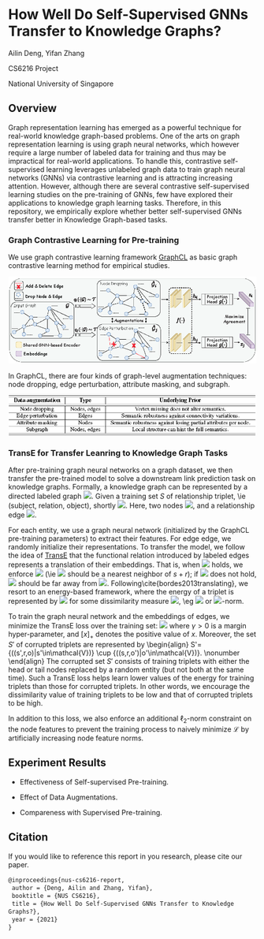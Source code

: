 # How Well Do Self-Supervised GNNs Transfer to Knowledge Graphs?
Ailin Deng, Yifan Zhang

CS6216 Project

National University of Singapore


## Overview
Graph representation learning has emerged as a powerful technique for real-world knowledge graph-based problems.  One of the arts on graph representation learning is using graph neural networks, which however require  a large number of labeled data for training and thus may be impractical for real-world applications. To handle this, contrastive self-supervised  learning leverages unlabeled graph data to train graph neural networks (GNNs) via contrastive learning and is attracting increasing attention. However, although there are several contrastive self-supervised  learning studies on the pre-training of GNNs, few have explored their applications to knowledge graph learning tasks. Therefore, in this repository, we empirically explore whether better self-supervised GNNs transfer better in Knowledge Graph-based tasks.

### Graph Contrastive Learning for Pre-training
We use graph contrastive learning framework [GraphCL](https://github.com/Shen-Lab/GraphCL) as basic graph contrastive learning method for empirical studies.

![](./Framework.png) 
 
In GraphCL, there are four kinds of graph-level augmentation techniques: node dropping, edge perturbation, attribute masking, and subgraph.

![](./Augmentation.png)

### TransE for Transfer Leanring to Knowledge Graph Tasks
After pre-training graph neural networks on a graph dataset, we then transfer the pre-trained model to solve a downstream link prediction task on knowledge graphs. Formally, a knowledge graph can be represented by a directed labeled graph <img src="http://chart.googleapis.com/chart?cht=tx&chl= \mathcal{G}=(\mathcal{V},\mathcal{E},\mathcal{R})" style="border:none;">. Given a training set $S$ of relationship triplet, \ie (subject, relation, object), shortly <img src="http://chart.googleapis.com/chart?cht=tx&chl= (s,r,o)" style="border:none;">. Here, two nodes <img src="http://chart.googleapis.com/chart?cht=tx&chl= s,o\in \mathcal{V}" style="border:none;">, and a relationship edge <img src="http://chart.googleapis.com/chart?cht=tx&chl= r\in \mathcal{E}" style="border:none;">.

For each entity, we use a graph neural network (initialized by the GraphCL pre-training parameters) to extract their features. For edge edge, we  randomly initialize their representations. To transfer the model, we follow the idea of [TransE](https://proceedings.neurips.cc/paper/2013/file/1cecc7a77928ca8133fa24680a88d2f9-Paper.pdf) that the functional relation introduced by labeled edges represents a translation of their embeddings. That is, when <img src="http://chart.googleapis.com/chart?cht=tx&chl= (s,r,o)" style="border:none;"> holds, we enforce <img src="http://chart.googleapis.com/chart?cht=tx&chl= s+r\approx o" style="border:none;"> (\ie <img src="http://chart.googleapis.com/chart?cht=tx&chl= o" style="border:none;"> should be a nearest neighbor of $s+r$); if <img src="http://chart.googleapis.com/chart?cht=tx&chl= (s,r,o)" style="border:none;"> does not hold, <img src="http://chart.googleapis.com/chart?cht=tx&chl= s+r" style="border:none;"> should be far away from <img src="http://chart.googleapis.com/chart?cht=tx&chl= o" style="border:none;">. Following\cite{bordes2013translating}, we resort to an energy-based framework, where the energy of a triplet is represented by <img src="http://chart.googleapis.com/chart?cht=tx&chl= d(s+r,o)" style="border:none;"> for some dissimilarity measure <img src="http://chart.googleapis.com/chart?cht=tx&chl= d" style="border:none;">, \eg <img src="http://chart.googleapis.com/chart?cht=tx&chl= \ell_1" style="border:none;"> or <img src="http://chart.googleapis.com/chart?cht=tx&chl= \ell_2" style="border:none;">-norm.
 
To train the graph neural network and the embeddings of edges, we minimize the TransE loss over the training set:
<img src="http://chart.googleapis.com/chart?cht=tx&chl= \mathcal{L}_{KG} = \sum_{(s,r,o)\in S}\sum_{(s',r,o')\in S'} [\gamma+d(s+r,o)-d(s'+r,o')]_{+}" style="border:none;">
where $\gamma>0$ is a margin hyper-parameter, and $[x]_+$ denotes the positive value of $x$. Moreover, the set $S'$ of corrupted triplets are represented by 
\begin{align}
    S'=\{((s',r,o)|s'\in\mathcal{V})\} \cup \{((s,r,o')|o'\in\mathcal{V})\}. \nonumber
\end{align}
The corrupted set $S'$ consists of training triplets with either the head or tail nodes replaced by a random entity (but not both at the same time). Such a TransE loss helps learn lower values of the energy for training triplets than those for corrupted triplets. In other words,  we encourage the dissimilarity value of training triplets to be low  and that of corrupted triplets to be high.

In addition to this loss, we also enforce an additional $\ell_2$-norm constraint on the node features to prevent the training process to naively minimize $\mathcal{L}$ by artificially increasing node feature norms.


## Experiment Results

*  Effectiveness of Self-supervised Pre-training.

*  Effect of Data Augmentations.

*  Compareness with Supervised Pre-training.


## Citation

If you would like to reference this report in you research, please cite our paper.

```
@inproceedings{nus-cs6216-report,
 author = {Deng, Ailin and Zhang, Yifan},
 booktitle = {NUS CS6216},  
 title = {How Well Do Self-Supervised GNNs Transfer to Knowledge Graphs?}, 
 year = {2021}
}
```

